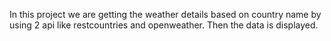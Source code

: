  In this project we are getting the weather details based on country name by using 2 api like restcountries and openweather. Then the data is displayed.

